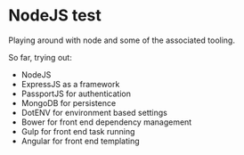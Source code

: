 # NodeJS test

Playing around with node and some of the associated tooling.

So far, trying out:

* NodeJS
* ExpressJS as a framework
* PassportJS for authentication
* MongoDB for persistence
* DotENV for environment based settings
* Bower for front end dependency management
* Gulp for front end task running
* Angular for front end templating